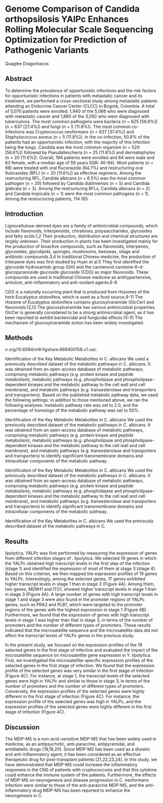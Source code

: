 # Genome Comparison of Candida orthopsilosis YAlPc Enhances Rolling Molecular Scale Sequencing Optimization for Prediction of Pathogenic Variants
Quaglee Dragontacos


## Abstract
To determine the prevalence of opportunistic infections and the risk factors for opportunistic infections in patients with metastatic cancer and its treatment, we performed a cross-sectional study among metastatic patients attending an Endocrine Cancer Center (CLCC) in Bogotá, Colombia. A total of 5,070 patients were enrolled: 1,940 of the 5,066 who were diagnosed with metastatic cancer and 1,880 of the 3,050 who were diagnosed with tuberculosis. The most common pathogens were bacteria (n = 825 [56.6%]) (n = 637 [27.4%]) and fungi (n = 5 (11.8%)). The most common co-infections was Cryptococcus neoformans (n = 637 [37.4%]) and Staphylococcus aureus (n = 5 (11.8%)). In the co-infection, 50.8% of the patients had an opportunistic infection, with the majority of this infection being the lungs. Candida was the most common organism (n = 529 [56.6%]) followed by Pseudallescheria (n = 25 [11.6%]) and dermatophytes (n = 20 [11.6%]). Overall, 194 patients were enrolled and 64 were male and 63 female, with a median age of 59 years (IQR: 40-84). Most patients (n = 98) were treated with oral fluconazole (64.7%) and restructuring oral fluticasides (RFL) (n = 20 [11.6%]) as effective regimens. Among the restructuring RFL, Candida albicans (n = 6.5%) was the most common pathogen (n = 20) followed by Candida dubliniensis (n = 5) and Candida glabrata (n = 3). Among the restructuring RFLs, Candida albicans (n = 2) and Candida tropicalis (n = 1) were the most common pathogens (n = 1). Among the restructuring patients, 114 (65.


## Introduction
Lignocellulose-derived dyes are a family of antimicrobial compounds, which include flavonoids, triterpenoids, chiralones, polysaccharides, glycosides and fatty acids.1,2 Their production, distribution and chemical structures are largely unknown. Their production in plants has been investigated mainly for the production of bioactive compounds, such as flavonoids, triterpenes, glycosides, glycolipids, sponges, mushrooms, beeswax, silage and antibiotic compounds.3,4 In traditional Chinese medicine, the production of triterpene dyes was first studied by Huan et al.5 They first identified the glycoside hydroxamido group (GH) and the carotenoid carotene-ß-d-glucopyranoside glucoside glucoside (CDG) as major flavonoids. These compounds are used in traditional Chinese medicine as antihypertensive, antiulcer, anti-inflammatory and anti-oxidant agents.6-8

CDG is a naturally occurring plant that is produced from rhizomes of the herb Eucalyptus stolonifera, which is used as a food source.9-11 The rhizome of Eucalyptus stolonifera contains glucosylceramide (GlcCer) and flavonoids.12,13 The glucosylceramide has various antimicrobial properties. GlcCer is generally considered to be a strong antimicrobial agent, as it has been reported to exhibit bactericidal and fungicidal effects.13-15 The mechanism of glucosylceramide action has been widely investigated.


## Methods
o.org/10.6084/m9.figshare.668400158.v1.vac.

Identification of the Key Metabolic Metabolites in C. albicans
We used a previously described dataset of the metabolic pathways in C. albicans. It was obtained from an open-access database of metabolic pathways, comprising metabolic pathways (e.g. protein kinase and peptide metabolism), metabolic pathways (e.g. phospholipase and phospholipase-dependent kinases and the metabolic pathway to the cell wall and cell membrane), and metabolic pathways (e.g. transesterolase and transporters and transporters). Based on the published metabolic pathway data, we used the following settings: in addition to those mentioned above, we ran the following analyses: metabolic pathway rate was set to 2.0, and the percentage of homologs of the metabolic pathway was set to 50%.

Identification of the Key Metabolic Metabolites in C. albicans
We used the previously described dataset of the metabolic pathways in C. albicans. It was obtained from an open-access database of metabolic pathways, comprising metabolic pathways (e.g. protein kinase and peptide metabolism), metabolic pathways (e.g. phospholipase and phospholipase-dependent kinases and the metabolic pathway to the cell wall and cell membrane), and metabolic pathways (e.g. transesterolase and transporters and transporters) to identify significant transmembrane domains and intracellular components of the metabolic pathway.

Identification of the Key Metabolic Metabolites in C. albicans
We used the previously described dataset of the metabolic pathways in C. albicans. It was obtained from an open-access database of metabolic pathways, comprising metabolic pathways (e.g. protein kinase and peptide metabolism), metabolic pathways (e.g. phospholipase and phospholipase-dependent kinases and the metabolic pathway to the cell wall and cell membrane), and metabolic pathways (e.g. transesterolase and transporters and transporters) to identify significant transmembrane domains and intracellular components of the metabolic pathway.

Identification of the Key Metabolites in C. albicans
We used the previously described dataset of the metabolic pathways in C.


## Results
lipolytica, YALPc was first performed by measuring the expression of genes from different infection stages of . lipolytica. We selected 19 genes in which the YALPc obtained high transcript levels in the first step of the infection (stage 1) and identified the expression of most of them at stage 3 (stage 4). Based on this criterion, we then mapped the expression profiles of 19 genes to YALPc. Interestingly, among the selected genes, 17 genes exhibited higher transcript levels in stage 1 than in stage 3 (Figure 4A). Among them, two genes, MDRH1 and ITO1, showed higher transcript levels in stage 1 than in stage 3 (Figure 4A). A large number of genes with high transcript levels in stage 1 and stage 3 were also found in the promoter regions of YALPc genes, such as PRA2 and PLB1, which were targeted to the promoter regions of the genes with the highest expression in stage 1 (Figure 4B). Furthermore, we found that the expression of genes with high transcript levels in stage 1 was higher than that in stage 3, in terms of the number of promoters and the number of different types of promoters. These results indicated that the microsatellite sequence and the microsatellite data did not affect the transcript levels of YALPc genes in the previous study.

In the present study, we focused on the expression profiles of the 19 selected genes in the first stage of infection and evaluated the impact of the microsatellite sequence on microsatellite gene expression in Y. lipolytica. First, we investigated the microsatellite-specific expression profiles of the selected genes in the first stage of infection. We found that the expression profile of the selected genes was very similar in the first stage of infection (Figure 4C). For instance, at stage 1, the transcript levels of the selected genes were high in YALPc and similar to those in stage 3, in terms of the number of promoters and the number of different types of promoters. Conversely, the expression profiles of the selected genes were highly different in the first stage of infection (Figure 4C). For instance, the expression profile of the selected genes was high in YALPc, and the expression profiles of the selected genes were highly different in the first stage of infection (Figure 4C).


## Discussion
The MDP-MS is a non-acid-sensitive MDP-MS that has been widely used in medicine, as an antipsychotic, anti-paracrine, antipyramidal, and antidiabetic drugs [18,19,20]. Since MDP-MS has been used as a diuretic and anti-inflammatory agent, it has been considered as an effective therapeutic drug for post-transplant patients [21,22,23,24]. In this study, we have demonstrated that MDP-MS could increase the inflammatory responses in the CNS of patients with cryptococcosis and that this cytokine could enhance the immune system of the patients. Furthermore, the effects of MDP-MS on neurogenesis and disease progression in C. neoformans infection were similar to those of the anti-paracrine MDP-MS, and the anti-inflammatory drug MDP-MS has been reported to enhance the neurogenesis in C.

